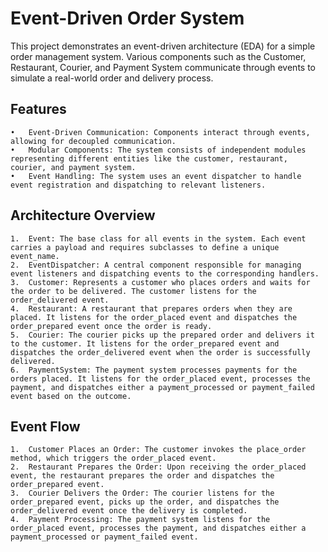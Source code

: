 # Event-Driven Order System

This project demonstrates an event-driven architecture (EDA) for a simple order management system. Various components such as the Customer, Restaurant, Courier, and Payment System communicate through events to simulate a real-world order and delivery process.

## Features
	•	Event-Driven Communication: Components interact through events, allowing for decoupled communication.
	•	Modular Components: The system consists of independent modules representing different entities like the customer, restaurant, courier, and payment system.
	•	Event Handling: The system uses an event dispatcher to handle event registration and dispatching to relevant listeners.

## Architecture Overview
	1.	Event: The base class for all events in the system. Each event carries a payload and requires subclasses to define a unique event_name.
	2.	EventDispatcher: A central component responsible for managing event listeners and dispatching events to the corresponding handlers.
	3.	Customer: Represents a customer who places orders and waits for the order to be delivered. The customer listens for the order_delivered event.
	4.	Restaurant: A restaurant that prepares orders when they are placed. It listens for the order_placed event and dispatches the order_prepared event once the order is ready.
	5.	Courier: The courier picks up the prepared order and delivers it to the customer. It listens for the order_prepared event and dispatches the order_delivered event when the order is successfully delivered.
	6.	PaymentSystem: The payment system processes payments for the orders placed. It listens for the order_placed event, processes the payment, and dispatches either a payment_processed or payment_failed event based on the outcome.

## Event Flow
	1.	Customer Places an Order: The customer invokes the place_order method, which triggers the order_placed event.
	2.	Restaurant Prepares the Order: Upon receiving the order_placed event, the restaurant prepares the order and dispatches the order_prepared event.
	3.	Courier Delivers the Order: The courier listens for the order_prepared event, picks up the order, and dispatches the order_delivered event once the delivery is completed.
	4.	Payment Processing: The payment system listens for the order_placed event, processes the payment, and dispatches either a payment_processed or payment_failed event.